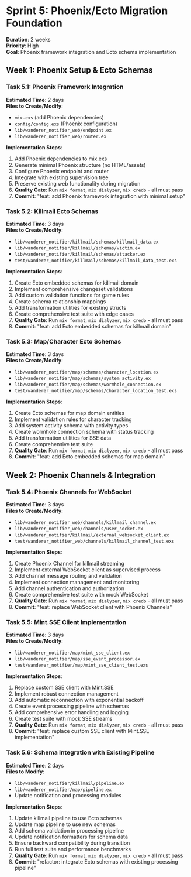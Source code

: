 # Sprint 5: Phoenix/Ecto Migration Foundation

**Duration**: 2 weeks  
**Priority**: High  
**Goal**: Phoenix framework integration and Ecto schema implementation

## Week 1: Phoenix Setup & Ecto Schemas

### Task 5.1: Phoenix Framework Integration
**Estimated Time**: 2 days  
**Files to Create/Modify**:
- `mix.exs` (add Phoenix dependencies)
- `config/config.exs` (Phoenix configuration)
- `lib/wanderer_notifier_web/endpoint.ex`
- `lib/wanderer_notifier_web/router.ex`

**Implementation Steps**:
1. Add Phoenix dependencies to mix.exs
2. Generate minimal Phoenix structure (no HTML/assets)
3. Configure Phoenix endpoint and router
4. Integrate with existing supervision tree
5. Preserve existing web functionality during migration
6. **Quality Gate**: Run `mix format`, `mix dialyzer`, `mix credo` - all must pass
7. **Commit**: "feat: add Phoenix framework integration with minimal setup"

### Task 5.2: Killmail Ecto Schemas
**Estimated Time**: 3 days  
**Files to Create/Modify**:
- `lib/wanderer_notifier/killmail/schemas/killmail_data.ex`
- `lib/wanderer_notifier/killmail/schemas/victim.ex`
- `lib/wanderer_notifier/killmail/schemas/attacker.ex`
- `test/wanderer_notifier/killmail/schemas/killmail_data_test.exs`

**Implementation Steps**:
1. Create Ecto embedded schemas for killmail domain
2. Implement comprehensive changeset validations
3. Add custom validation functions for game rules
4. Create schema relationship mappings
5. Add transformation utilities for existing structs
6. Create comprehensive test suite with edge cases
7. **Quality Gate**: Run `mix format`, `mix dialyzer`, `mix credo` - all must pass
8. **Commit**: "feat: add Ecto embedded schemas for killmail domain"

### Task 5.3: Map/Character Ecto Schemas
**Estimated Time**: 3 days  
**Files to Create/Modify**:
- `lib/wanderer_notifier/map/schemas/character_location.ex`
- `lib/wanderer_notifier/map/schemas/system_activity.ex`
- `lib/wanderer_notifier/map/schemas/wormhole_connection.ex`
- `test/wanderer_notifier/map/schemas/character_location_test.exs`

**Implementation Steps**:
1. Create Ecto schemas for map domain entities
2. Implement validation rules for character tracking
3. Add system activity schema with activity types
4. Create wormhole connection schema with status tracking
5. Add transformation utilities for SSE data
6. Create comprehensive test suite
7. **Quality Gate**: Run `mix format`, `mix dialyzer`, `mix credo` - all must pass
8. **Commit**: "feat: add Ecto embedded schemas for map domain"

## Week 2: Phoenix Channels & Integration

### Task 5.4: Phoenix Channels for WebSocket
**Estimated Time**: 3 days  
**Files to Create/Modify**:
- `lib/wanderer_notifier_web/channels/killmail_channel.ex`
- `lib/wanderer_notifier_web/channels/user_socket.ex`
- `lib/wanderer_notifier/killmail/external_websocket_client.ex`
- `test/wanderer_notifier_web/channels/killmail_channel_test.exs`

**Implementation Steps**:
1. Create Phoenix Channel for killmail streaming
2. Implement external WebSocket client as supervised process
3. Add channel message routing and validation
4. Implement connection management and monitoring
5. Add channel authentication and authorization
6. Create comprehensive test suite with mock WebSocket
7. **Quality Gate**: Run `mix format`, `mix dialyzer`, `mix credo` - all must pass
8. **Commit**: "feat: replace WebSocket client with Phoenix Channels"

### Task 5.5: Mint.SSE Client Implementation
**Estimated Time**: 3 days  
**Files to Create/Modify**:
- `lib/wanderer_notifier/map/mint_sse_client.ex`
- `lib/wanderer_notifier/map/sse_event_processor.ex`
- `test/wanderer_notifier/map/mint_sse_client_test.exs`

**Implementation Steps**:
1. Replace custom SSE client with Mint.SSE
2. Implement robust connection management
3. Add automatic reconnection with exponential backoff
4. Create event processing pipeline with schemas
5. Add comprehensive error handling and logging
6. Create test suite with mock SSE streams
7. **Quality Gate**: Run `mix format`, `mix dialyzer`, `mix credo` - all must pass
8. **Commit**: "feat: replace custom SSE client with Mint.SSE implementation"

### Task 5.6: Schema Integration with Existing Pipeline
**Estimated Time**: 2 days  
**Files to Modify**:
- `lib/wanderer_notifier/killmail/pipeline.ex`
- `lib/wanderer_notifier/map/pipeline.ex`
- Update notification and processing modules

**Implementation Steps**:
1. Update killmail pipeline to use Ecto schemas
2. Update map pipeline to use new schemas
3. Add schema validation in processing pipeline
4. Update notification formatters for schema data
5. Ensure backward compatibility during transition
6. Run full test suite and performance benchmarks
7. **Quality Gate**: Run `mix format`, `mix dialyzer`, `mix credo` - all must pass
8. **Commit**: "refactor: integrate Ecto schemas with existing processing pipeline"